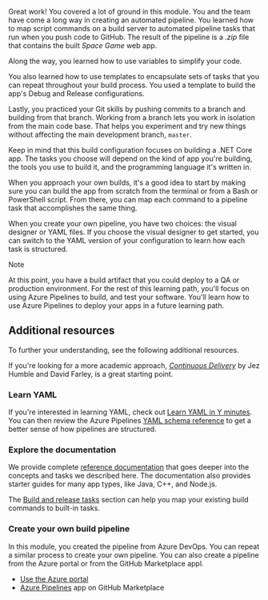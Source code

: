 Great work! You covered a lot of ground in this module. You and the team have come a long way in creating an automated pipeline. You learned how to map script commands on a build server to automated pipeline tasks that run when you push code to GitHub. The result of the pipeline is a *.zip* file that contains the built *Space Game* web app.

Along the way, you learned how to use variables to simplify your code.

You also learned how to use templates to encapsulate sets of tasks that you can repeat throughout your build process. You used a template to build the app's Debug and Release configurations.

Lastly, you practiced your Git skills by pushing commits to a branch and building from that branch. Working from a branch lets you work in isolation from the main code base. That helps you experiment and try new things without affecting the main development branch, `master`.

Keep in mind that this build configuration focuses on building a .NET Core app. The tasks you choose will depend on the kind of app you're building, the tools you use to build it, and the programming language it's written in.

When you approach your own builds, it's a good idea to start by making sure you can build the app from scratch from the terminal or from a Bash or PowerShell script. From there, you can map each command to a pipeline task that accomplishes the same thing.

When you create your own pipeline, you have two choices: the visual designer or YAML files. If you choose the visual designer to get started, you can switch to the YAML version of your configuration to learn how each task is structured.

> [!NOTE]
> At this point, you have a build artifact that you could deploy to a QA or production environment. For the rest of this learning path, you'll focus on using Azure Pipelines to build, and test your software. You'll learn how to use Azure Pipelines to deploy your apps in a future learning path.

## Additional resources

To further your understanding, see the following additional resources.

If you're looking for a more academic approach, [*Continuous Delivery*](https://www.oreilly.com/library/view/continuous-delivery-reliable/9780321670250?azure-portal=true) by Jez Humble and David Farley, is a great starting point.

### Learn YAML

If you're interested in learning YAML, check out [Learn YAML in Y minutes](https://learnxinyminutes.com/docs/yaml?azure-portal=true). You can then review the Azure Pipelines [YAML schema reference](https://docs.microsoft.com/azure/devops/pipelines/yaml-schema?view=azure-devops&tabs=schema&azure-portal=true) to get a better sense of how pipelines are structured.

### Explore the documentation

We provide complete [reference documentation](https://docs.microsoft.com/azure/devops/pipelines/?view=azure-devops&azure-portal=true) that goes deeper into the concepts and tasks we described here. The documentation also provides starter guides for many app types, like Java, C++, and Node.js.

The [Build and release tasks](https://docs.microsoft.com/azure/devops/pipelines/tasks/?view=azure-devops&azure-portal=true) section can help you map your existing build commands to built-in tasks.

### Create your own build pipeline

In this module, you created the pipeline from Azure DevOps. You can repeat a similar process to create your own pipeline. You can also create a pipeline from the Azure portal or from the GitHub Marketplace appl.

* [Use the Azure portal](https://docs.microsoft.com/azure/devops/pipelines/get-started-azure-devops-project?view=azure-devops&azure-portal=true)
* [Azure Pipelines](https://github.com/marketplace/azure-pipelines?azure-portal=true) app on GitHub Marketplace